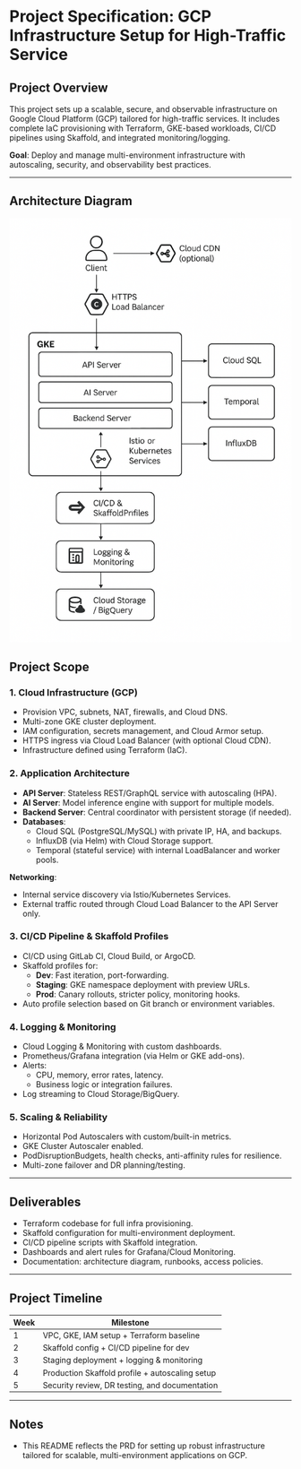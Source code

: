 # Project Specification: GCP Infrastructure Setup for High-Traffic Service

## Project Overview

This project sets up a scalable, secure, and observable infrastructure on Google Cloud Platform (GCP) tailored for high-traffic services. It includes complete IaC provisioning with Terraform, GKE-based workloads, CI/CD pipelines using Skaffold, and integrated monitoring/logging.
 
**Goal**: Deploy and manage multi-environment infrastructure with autoscaling, security, and observability best practices.

---
## Architecture Diagram
![Cloud Architecture](./docs/architecture-diagram.png)

## Project Scope

### 1. Cloud Infrastructure (GCP)
- Provision VPC, subnets, NAT, firewalls, and Cloud DNS.
- Multi-zone GKE cluster deployment.
- IAM configuration, secrets management, and Cloud Armor setup.
- HTTPS ingress via Cloud Load Balancer (with optional Cloud CDN).
- Infrastructure defined using Terraform (IaC).

### 2. Application Architecture
- **API Server**: Stateless REST/GraphQL service with autoscaling (HPA).
- **AI Server**: Model inference engine with support for multiple models.
- **Backend Server**: Central coordinator with persistent storage (if needed).
- **Databases**:
  - Cloud SQL (PostgreSQL/MySQL) with private IP, HA, and backups.
  - InfluxDB (via Helm) with Cloud Storage support.
  - Temporal (stateful service) with internal LoadBalancer and worker pools.

**Networking**:
- Internal service discovery via Istio/Kubernetes Services.
- External traffic routed through Cloud Load Balancer to the API Server only.

### 3. CI/CD Pipeline & Skaffold Profiles
- CI/CD using GitLab CI, Cloud Build, or ArgoCD.
- Skaffold profiles for:
  - **Dev**: Fast iteration, port-forwarding.
  - **Staging**: GKE namespace deployment with preview URLs.
  - **Prod**: Canary rollouts, stricter policy, monitoring hooks.
- Auto profile selection based on Git branch or environment variables.

### 4. Logging & Monitoring
- Cloud Logging & Monitoring with custom dashboards.
- Prometheus/Grafana integration (via Helm or GKE add-ons).
- Alerts:
  - CPU, memory, error rates, latency.
  - Business logic or integration failures.
- Log streaming to Cloud Storage/BigQuery.

### 5. Scaling & Reliability
- Horizontal Pod Autoscalers with custom/built-in metrics.
- GKE Cluster Autoscaler enabled.
- PodDisruptionBudgets, health checks, anti-affinity rules for resilience.
- Multi-zone failover and DR planning/testing.

---

## Deliverables

- Terraform codebase for full infra provisioning.
- Skaffold configuration for multi-environment deployment.
- CI/CD pipeline scripts with Skaffold integration.
- Dashboards and alert rules for Grafana/Cloud Monitoring.
- Documentation: architecture diagram, runbooks, access policies.

---

## Project Timeline

| Week | Milestone                                         |
|------|---------------------------------------------------|
| 1    | VPC, GKE, IAM setup + Terraform baseline          |
| 2    | Skaffold config + CI/CD pipeline for dev          |
| 3    | Staging deployment + logging & monitoring         |
| 4    | Production Skaffold profile + autoscaling setup   |
| 5    | Security review, DR testing, and documentation    |

---

## Notes
- This README reflects the PRD for setting up robust infrastructure tailored for scalable, multi-environment applications on GCP.
